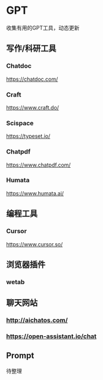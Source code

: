 # GPT
收集有用的GPT工具，动态更新

## 写作/科研工具

### Chatdoc
https://chatdoc.com/

### Craft
https://www.craft.do/

### Scispace
https://typeset.io/

### Chatpdf
https://www.chatpdf.com/

### Humata
https://www.humata.ai/

## 编程工具

### Cursor
https://www.cursor.so/


## 浏览器插件

### wetab


## 聊天网站

### http://aichatos.com/

### https://open-assistant.io/chat

## Prompt
待整理

